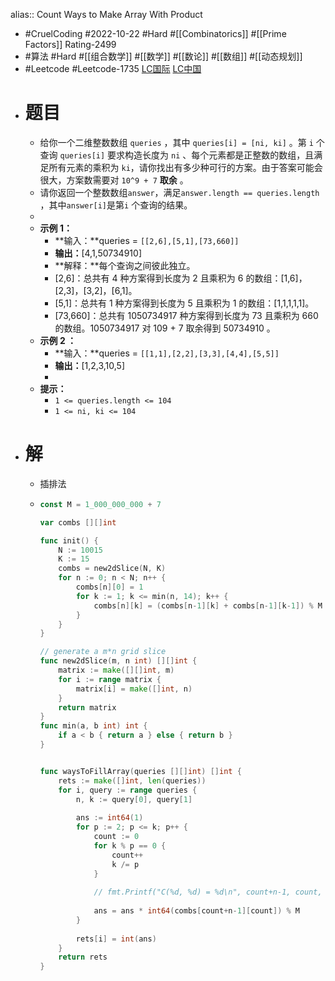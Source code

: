 alias:: Count Ways to Make Array With Product

- #CruelCoding #2022-10-22 #Hard #[[Combinatorics]] #[[Prime Factors]] Rating-2499
- #算法 #Hard #[[组合数学]] #[[数学]] #[[数论]] #[[数组]] #[[动态规划]]
- #Leetcode #Leetcode-1735 [LC国际](https://leetcode.com/problems/count-ways-to-make-array-with-product/) [LC中国](https://leetcode.cn/problems/count-ways-to-make-array-with-product/)
- # 题目
	- 给你一个二维整数数组 `queries` ，其中 `queries[i] = [ni, ki]` 。第 `i` 个查询 `queries[i]` 要求构造长度为 `ni` 、每个元素都是正整数的数组，且满足所有元素的乘积为 `ki`，请你找出有多少种可行的方案。由于答案可能会很大，方案数需要对 `10^9 + 7` **取余** 。
	- 请你返回一个整数数组`answer`，满足`answer.length == queries.length` ，其中`answer[i]`是第`i` 个查询的结果。
	-
	- **示例 1：**
		- **输入：**queries = `[[2,6],[5,1],[73,660]]`
		- **输出：**[4,1,50734910]
		- **解释：**每个查询之间彼此独立。
		- [2,6]：总共有 4 种方案得到长度为 2 且乘积为 6 的数组：[1,6]，[2,3]，[3,2]，[6,1]。
		- [5,1]：总共有 1 种方案得到长度为 5 且乘积为 1 的数组：[1,1,1,1,1]。
		- [73,660]：总共有 1050734917 种方案得到长度为 73 且乘积为 660 的数组。1050734917 对 109 + 7 取余得到 50734910 。
	- **示例 2 ：**
		- **输入：**queries = `[[1,1],[2,2],[3,3],[4,4],[5,5]]`
		- **输出：**[1,2,3,10,5]
		-
	- **提示：**
		- `1 <= queries.length <= 104`
		- `1 <= ni, ki <= 104`
- # 解
	- 插排法
	- ```go
	  const M = 1_000_000_000 + 7
	  
	  var combs [][]int
	  
	  func init() {
	      N := 10015
	      K := 15
	      combs = new2dSlice(N, K)
	      for n := 0; n < N; n++ {
	          combs[n][0] = 1
	          for k := 1; k <= min(n, 14); k++ {
	              combs[n][k] = (combs[n-1][k] + combs[n-1][k-1]) % M 
	          }
	      }    
	  }
	  
	  // generate a m*n grid slice
	  func new2dSlice(m, n int) [][]int {
	      matrix := make([][]int, m)
	      for i := range matrix {
	          matrix[i] = make([]int, n)
	      }
	      return matrix
	  }
	  func min(a, b int) int {
	      if a < b { return a } else { return b }
	  }
	  
	  
	  func waysToFillArray(queries [][]int) []int {
	      rets := make([]int, len(queries))
	      for i, query := range queries {
	          n, k := query[0], query[1]
	          
	          ans := int64(1)
	          for p := 2; p <= k; p++ {
	              count := 0
	              for k % p == 0 {
	                  count++
	                  k /= p
	              }
	              
	              // fmt.Printf("C(%d, %d) = %d\n", count+n-1, count, combs[count+n-1][count])
	              
	              ans = ans * int64(combs[count+n-1][count]) % M
	          }
	          
	          rets[i] = int(ans)
	      }
	      return rets
	  }
	  ```
